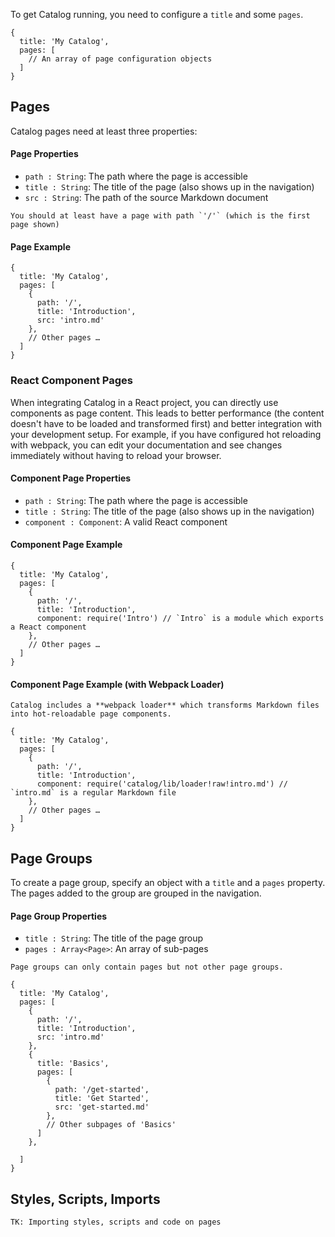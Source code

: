 To get Catalog running, you need to configure a `title` and some `pages`.

```
{
  title: 'My Catalog',
  pages: [
    // An array of page configuration objects
  ]
}
```

## Pages

Catalog pages need at least three properties:


#### Page Properties

- `path : String`: The path where the page is accessible
- `title : String`: The title of the page (also shows up in the navigation)
- `src : String`: The path of the source Markdown document

```hint|directive
You should at least have a page with path `'/'` (which is the first page shown)
```

#### Page Example

```
{
  title: 'My Catalog',
  pages: [
    {
      path: '/',
      title: 'Introduction',
      src: 'intro.md'
    },
    // Other pages …
  ]
}
```

### React Component Pages

When integrating Catalog in a React project, you can directly use components as page content. This leads to better performance (the content doesn't have to be loaded and transformed first) and better integration with your development setup. For example, if you have configured hot reloading with webpack, you can edit your documentation and see changes immediately without having to reload your browser.

#### Component Page Properties

- `path : String`: The path where the page is accessible
- `title : String`: The title of the page (also shows up in the navigation)
- `component : Component`: A valid React component

#### Component Page Example

```
{
  title: 'My Catalog',
  pages: [
    {
      path: '/',
      title: 'Introduction',
      component: require('Intro') // `Intro` is a module which exports a React component
    },
    // Other pages …
  ]
}
```

#### Component Page Example (with Webpack Loader)

```hint|directive
Catalog includes a **webpack loader** which transforms Markdown files into hot-reloadable page components.
```

```
{
  title: 'My Catalog',
  pages: [
    {
      path: '/',
      title: 'Introduction',
      component: require('catalog/lib/loader!raw!intro.md') // `intro.md` is a regular Markdown file
    },
    // Other pages …
  ]
}
```

## Page Groups

To create a page group, specify an object with a `title` and a `pages` property. The pages added to the group are grouped in the navigation.

#### Page Group Properties

- `title : String`: The title of the page group
- `pages : Array<Page>`: An array of sub-pages

```hint
Page groups can only contain pages but not other page groups.
```

```
{
  title: 'My Catalog',
  pages: [
    {
      path: '/',
      title: 'Introduction',
      src: 'intro.md'
    },
    {
      title: 'Basics',
      pages: [
        {
          path: '/get-started',
          title: 'Get Started',
          src: 'get-started.md'
        },
        // Other subpages of 'Basics'
      ]
    },

  ]
}
```

## Styles, Scripts, Imports

```hint|neutral
TK: Importing styles, scripts and code on pages
```